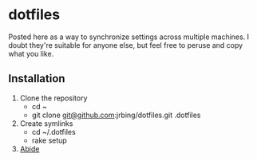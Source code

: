 # dotfiles #

Posted here as a way to synchronize settings across multiple machines. I doubt they're suitable for anyone else, but feel free to peruse and copy what you like.

## Installation ##

1. Clone the repository
    * cd ~
    * git clone git@github.com:jrbing/dotfiles.git .dotfiles
2. Create symlinks
    * cd ~/.dotfiles
    * rake setup
3. [Abide](http://billgreenstudios.com/wp/wp-content/uploads/wpsc/product_images/5508_Abide_600t-2.jpg)
